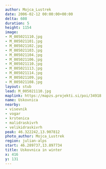 ```yaml
---
author: Mojca_Lustrek
date: 2006-02-12 00:00:00+00:00
delta: 608
duration: 5
height: 1154
image:
- M_005021110.jpg
- M_005021101.jpg
- M_005021102.jpg
- M_005021103.jpg
- M_005021104.jpg
- M_005021106.jpg
- M_005021110.jpg
- M_005021113.jpg
- M_005021114.jpg
- M_005021109.jpg
- M_005021108.jpg
layout: stub
lead: M_005021110.jpg
maplink: https://mapzs.projekti.si/poi/34918
name: Uskovnica
nearby:
- visevnik
- vogar
- krstenica
- malidraskivrh
- velikidraskivrh
peak: 46.322242,13.907812
photo_author: Mojca_Lustrek
region: julian-alps
start: 46.289737,13.897734
title: Uskovnica in winter
x: 416
y: 131
---
```

